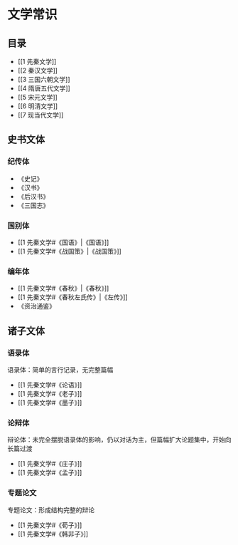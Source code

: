 # 文学常识
## 目录
- [[1 先秦文学]]
- [[2 秦汉文学]]
- [[3 三国六朝文学]]
- [[4 隋唐五代文学]]
- [[5 宋元文学]]
- [[6 明清文学]]
- [[7 现当代文学]]


## 史书文体
### 纪传体
- 《史记》
- 《汉书》
- 《后汉书》
- 《三国志》

### 国别体
- [[1 先秦文学#《国语》|《国语》]]
- [[1 先秦文学#《战国策》|《战国策》]]

### 编年体
- [[1 先秦文学#《春秋》|《春秋》]]
- [[1 先秦文学#《春秋左氏传》|《左传》]]
- 《资治通鉴》

## 诸子文体
### 语录体

语录体：简单的言行记录，无完整篇幅
- [[1 先秦文学#《论语》]]
- [[1 先秦文学#《老子》]]
- [[1 先秦文学#《墨子》]]

### 论辩体

辩论体：未完全摆脱语录体的影响，仍以对话为主，但篇幅扩大论题集中，开始向长篇过渡
- [[1 先秦文学#《庄子》]]
- [[1 先秦文学#《孟子》]]

### 专题论文

专题论文：形成结构完整的辩论

- [[1 先秦文学#《荀子》]]
- [[1 先秦文学#《韩非子》]]